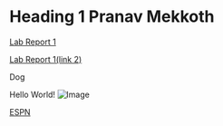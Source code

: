 # Heading 1 Pranav Mekkoth

[Lab Report 1](lab-report-1-week-2.html)

[Lab Report 1(link 2)](https://pranavmekkoth1.github.io/cse15l-lab-reports/lab-report-1-week-2.html)


 Dog


Hello World!
![Image](https://user-images.githubusercontent.com/97641097/149241298-5b18005a-9e6c-4d19-a891-ac060f07985e.jpg)

[ESPN](https://www.espn.com/)
